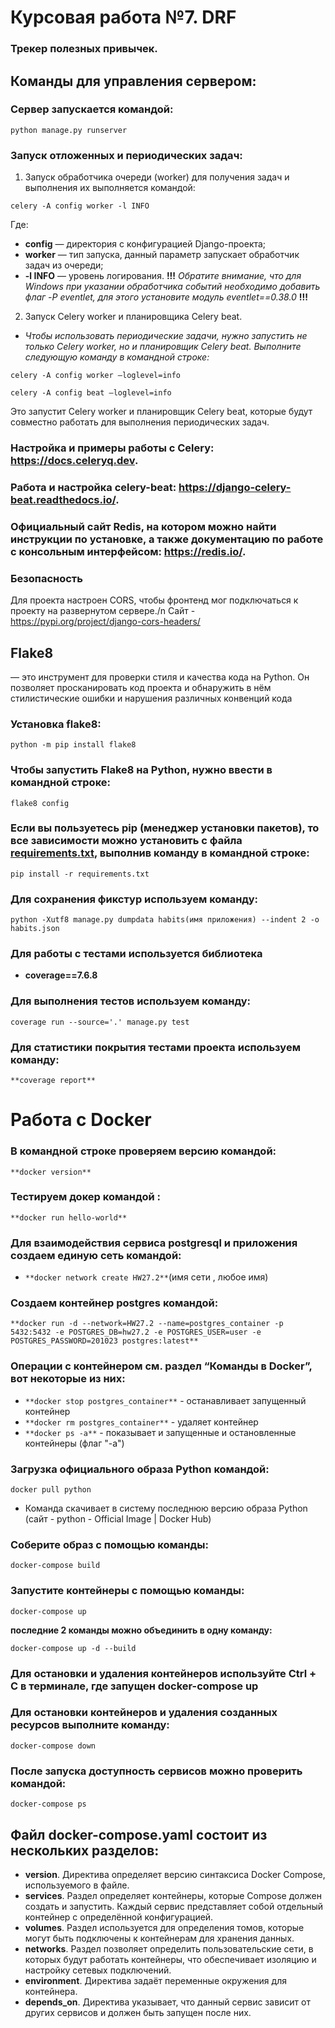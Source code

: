 # Курсовая работа №7. DRF

### Трекер полезных привычек.



## Команды для управления сервером:

### Сервер запускается командой:
```
python manage.py runserver
```

### Запуск отложенных и периодических задач:
1. Запуск обработчика очереди (worker) для получения задач и выполнения их выполняется командой:
```
celery -A config worker -l INFO
```
Где:
- **config** — директория с конфигурацией Django-проекта;
- **worker** — тип запуска, данный параметр запускает обработчик задач из очереди;
- **-l INFO** — уровень логирования.
**!!!** *Обратите внимание, что для Windows при указании обработчика событий необходимо добавить флаг -P eventlet, для этого установите модуль eventlet==0.38.0* **!!!**
2. Запуск Celery worker и планировщика Celery beat.
- *Чтобы использовать периодические задачи, нужно запустить не только Celery worker, но и планировщик Celery beat. Выполните следующую команду в командной строке:*
```
celery -A config worker —loglevel=info
```
```
celery -A config beat —loglevel=info
```
Это запустит Celery worker и планировщик Celery beat, которые будут совместно работать для выполнения периодических задач.

### Настройка и примеры работы с Celery: https://docs.celeryq.dev.
### Работа и настройка celery-beat: https://django-celery-beat.readthedocs.io/. 
### Официальный сайт Redis, на котором можно найти инструкции по установке, а также документацию по работе с консольным интерфейсом: https://redis.io/. 

### Безопасность
Для проекта настроен CORS, чтобы фронтенд мог подключаться к проекту на развернутом сервере./n
Сайт - https://pypi.org/project/django-cors-headers/

## Flake8
— это инструмент для проверки стиля и качества кода на Python. Он позволяет просканировать код проекта и обнаружить в нём стилистические ошибки и нарушения различных конвенций кода
### Установка flake8:
```
python -m pip install flake8
```
### Чтобы запустить Flake8 на Python, нужно ввести в командной строке:
```
flake8 config
```

### Если вы пользуетесь pip (менеджер установки пакетов), то все зависимости можно установить с файла [requirements.txt](requirements.txt), выполнив команду в командной строке: 
```
pip install -r requirements.txt
```

### Для сохранения фикстур используем команду:
```
python -Xutf8 manage.py dumpdata habits(имя приложения) --indent 2 -o habits.json
```

### Для работы с тестами используется библиотека 
- **coverage==7.6.8**

### Для выполнения тестов используем команду:
```
coverage run --source='.' manage.py test
```

### Для статистики покрытия тестами проекта используем команду:
```
**coverage report**
```

# Работа с Docker
### В командной строке проверяем версию командой:  
```
**docker version**
```
### Тестируем докер командой :  
```
**docker run hello-world**
```
### Для взаимодействия сервиса postgresql и приложения создаем единую сеть командой:  
- ```**docker network create HW27.2**```(имя сети , любое имя)
### Создаем контейнер postgres командой: 
```
**docker run -d --network=HW27.2 --name=postgres_container -p 5432:5432 -e POSTGRES_DB=hw27.2 -e POSTGRES_USER=user -e POSTGRES_PASSWORD=201023 postgres:latest**
```
### Операции с контейнером см. раздел “Команды в Docker”, вот некоторые из них:
- ```**docker stop postgres_container**``` - останавливает запущенный контейнер
- ```**docker rm postgres_container**``` - удаляет контейнер
- ```**docker ps -a**``` - показывает и запущенные и остановленные контейнеры (флаг "-а")
### Загрузка официального образа Python командой: 
```
docker pull python
```
- Команда скачивает в систему последнюю версию образа Python (сайт -  python - Official Image | Docker Hub)
### Соберите образ с помощью команды:
```
docker-compose build
```
### Запустите контейнеры с помощью команды:
```
docker-compose up
```
**последние 2 команды можно объединить в одну команду:**
```
docker-compose up -d --build
```
### Для остановки и удаления контейнеров используйте Ctrl + C в терминале, где запущен **docker-compose up**
### Для остановки контейнеров и удаления созданных ресурсов выполните команду:

```
docker-compose down
```

### После запуска доступность сервисов можно проверить командой:
```
docker-compose ps
```

## Файл docker-compose.yaml состоит из нескольких разделов:
- **version**. Директива определяет версию синтаксиса Docker Compose, используемого в файле. 
- **services**. Раздел определяет контейнеры, которые Compose должен создать и запустить. Каждый сервис представляет собой отдельный контейнер с определённой конфигурацией. 
- **volumes**. Раздел используется для определения томов, которые могут быть подключены к контейнерам для хранения данных. 
- **networks**. Раздел позволяет определить пользовательские сети, в которых будут работать контейнеры, что обеспечивает изоляцию и настройку сетевых подключений. 
- **environment**. Директива задаёт переменные окружения для контейнера. 
- **depends_on**. Директива указывает, что данный сервис зависит от других сервисов и должен быть запущен после них. 
